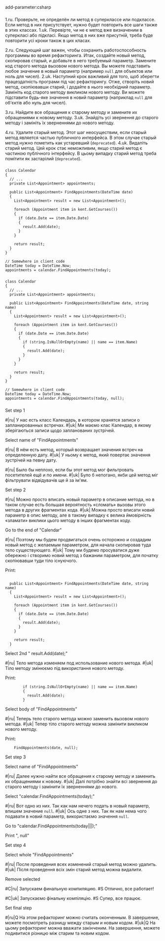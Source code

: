 add-parameter:csharp

###

1.ru. Проверьте, не определён ли метод в суперклассе или подклассе. Если метод в них присутствует, нужно будет повторить все шаги также в этих классах.
1.uk. Перевірте, чи не є метод вже визначеним в суперкласі або підкласі. Якщо метод в них вже присутній, треба буде повторити усі кроки також в цих класах.

2.ru. Следующий шаг важен, чтобы сохранить работоспособность программы во время рефакторинга. Итак, создайте новый метод, скопировав старый, и добавьте в него требуемый параметр. Замените код старого метода вызовом нового метода. Вы можете подставить любое значение в новый параметр (например <code>null</code> для объектов или ноль для чисел).
2.uk. Наступний крок важливий для того, щоб зберегти працездатність програми під час рефакторингу. Отже, створіть новий метод, скопіювавши старий, і додайте в нього необхідний параметр. Замініть код старого методу викликом нового методу. Ви можете підставити будь-яке значення в новий параметр (наприклад <code>null</code> для об'єктів або нуль для чисел).

3.ru. Найдите все обращения к старому методу и замените их обращениями к новому методу.
3.uk. Знайдіть усі звернення до старого методу і замініть їх зверненнями до нового методу.

4.ru. Удалите старый метод. Этот шаг неосуществим, если старый метод является частью публичного интерфейса. В этом случае старый метод нужно пометить как устаревший (<code>deprecated</code>).
4.uk. Видаліть старий метод. Цей крок стає неможливим, якщо старий метод є частиною публічного інтерфейсу. В цьому випадку старий метод треба помітити як застарілий (<code>deprecated</code>).



###

```
class Calendar
{
  // ...
  private List<Appointment> appointments;

  public List<Appointment> FindAppointments(DateTime date)
  {
    List<Appointment> result = new List<Appointment>();

    foreach (Appointment item in kent.GetCourses())
    {
      if (date.Date == item.Date.Date)
      {
        result.Add(date);
      }
    }

    return result;
  }
}

// Somewhere in client code
DateTime today = DateTime.Now;
appointments = calendar.FindAppointments(today);
```

###

```
class Calendar
{
  // ...
  private List<Appointment> appointments;

  public List<Appointment> FindAppointments(DateTime date, string name)
  {
    List<Appointment> result = new List<Appointment>();

    foreach (Appointment item in kent.GetCourses())
    {
      if (date.Date == item.Date.Date)
      {
        if (string.IsNullOrEmpty(name) || name == item.Name)
        {
          result.Add(date);
        }
      }
    }

    return result;
  }
}

// Somewhere in client code
DateTime today = DateTime.Now;
appointments = calendar.FindAppointments(today, null);
```

###

Set step 1

#|ru| У нас есть класс Календарь, в котором хранятся записи о запланированных встречах.
#|uk| Ми маємо клас Календар, в якому зберігаються записи щодо запланованих зустрічей.

Select name of "FindAppointments"

#|ru| В нём есть метод, который возвращает значения встреч на определенную дату.
#|uk| У ньому є метод, який повертає значення зустрічей на певну дату.

#|ru| Было бы неплохо, если бы этот метод мог фильтровать посетителей ещё и по имени.
#|uk| Було б непогано, якби цей метод міг фільтрувати відвідувачів ще й за ім'ям.

Set step 2

#|ru| Можно просто вписать новый параметр в описание метода, но в таком случае есть большая вероятность «сломать» вызовы этого метода в других фрагментах кода.
#|uk| Можна просто вписати новий параметр в опис методу, але в такому випадку є велика ймовірність «зламати» виклики цього методу в інших фрагментах коду.

Go to the end of "Calendar"

#|ru| Поэтому мы будем продвигаться очень осторожно и создадим новый метод с желаемым параметром, для начала скопировав туда тело существующего.
#|uk| Тому ми будемо просуватися дуже обережно і створимо новий метод з бажаним параметром, для початку скопіювавши туди тіло існуючого.

Print:
```

  public List<Appointment> FindAppointments(DateTime date, string name)
  {
    List<Appointment> result = new List<Appointment>();

    foreach (Appointment item in kent.GetCourses())
    {
      if (date.Date == item.Date.Date)
      {
        result.Add(date);
      }
    }

    return result;
  }
```

Select 2nd "        result.Add(date);"

#|ru| Тело метода изменяем под использование нового метода.
#|uk| Тіло методу змінюємо під використання нового методу.

Print:
```
        if (string.IsNullOrEmpty(name) || name == item.Name)
        {
          result.Add(date);
        }
```

Select body of "FindAppointments"

#|ru| Теперь тело старого метода можно заменить вызовом нового метода.
#|uk| Тепер тіло старого методу можна замінити викликом нового методу.

Print:
```
    FindAppointments(date, null);
```

Set step 3

Select name of "FindAppointments"

#|ru| Далее нужно найти все обращения к старому методу и заменить их обращениями к новому.
#|uk| Далі потрібно знайти всі звернення до старого методу і замінити їх зверненнями до нового.

Select "calendar.FindAppointments(today);"

#|ru| Вот одно из них. Так как нам нечего подать в новый параметр, впишем значение <code>null</code>.
#|uk| Ось одне з них. Так як нам нема чого подавати в новий параметр, використаємо значення <code>null</code>.

Go to "calendar.FindAppointments(today|||);"

Print ", null"

Set step 4

Select whole "FindAppointments"

#|ru| После проведения всех изменений старый метод можно удалить.
#|uk| Після проведення всіх змін старий метод можна видалити.

Remove selected

#C|ru| Запускаем финальную компиляцию.
#S Отлично, все работает!

#C|uk| Запускаємо фінальну компіляцію.
#S Супер, все працює.

Set final step

#|ru|Q На этом рефакторинг можно считать оконченным. В завершение, можете посмотреть разницу между старым и новым кодом.
#|uk|Q На цьому рефакторинг можна вважати закінченим. На завершення, можете подивитися різницю між старим та новим кодом.